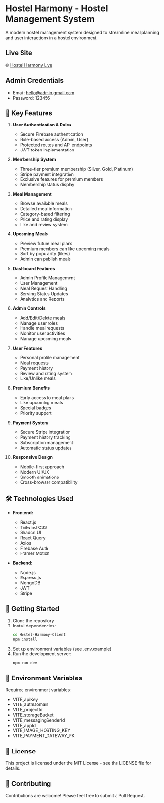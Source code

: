 # Hostel Harmony - Hostel Management System

A modern hostel management system designed to streamline meal planning and user interactions in a hostel environment.

## Live Site

🌐 [Hostel Harmony Live](https://hostel-harmony-c616d.web.app/)

## Admin Credentials

- Email: hello@admin.gmail.com
- Password: 123456

## 🌟 Key Features

1. **User Authentication & Roles**

   - Secure Firebase authentication
   - Role-based access (Admin, User)
   - Protected routes and API endpoints
   - JWT token implementation

2. **Membership System**

   - Three-tier premium membership (Silver, Gold, Platinum)
   - Stripe payment integration
   - Exclusive features for premium members
   - Membership status display

3. **Meal Management**

   - Browse available meals
   - Detailed meal information
   - Category-based filtering
   - Price and rating display
   - Like and review system

4. **Upcoming Meals**

   - Preview future meal plans
   - Premium members can like upcoming meals
   - Sort by popularity (likes)
   - Admin can publish meals

5. **Dashboard Features**

   - Admin Profile Management
   - User Management
   - Meal Request Handling
   - Serving Status Updates
   - Analytics and Reports

6. **Admin Controls**

   - Add/Edit/Delete meals
   - Manage user roles
   - Handle meal requests
   - Monitor user activities
   - Manage upcoming meals

7. **User Features**

   - Personal profile management
   - Meal requests
   - Payment history
   - Review and rating system
   - Like/Unlike meals

8. **Premium Benefits**

   - Early access to meal plans
   - Like upcoming meals
   - Special badges
   - Priority support

9. **Payment System**

   - Secure Stripe integration
   - Payment history tracking
   - Subscription management
   - Automatic status updates

10. **Responsive Design**
    - Mobile-first approach
    - Modern UI/UX
    - Smooth animations
    - Cross-browser compatibility

## 🛠️ Technologies Used

- **Frontend:**

  - React.js
  - Tailwind CSS
  - Shadcn UI
  - React Query
  - Axios
  - Firebase Auth
  - Framer Motion

- **Backend:**
  - Node.js
  - Express.js
  - MongoDB
  - JWT
  - Stripe

## 🚀 Getting Started

1. Clone the repository
2. Install dependencies:
   ```bash
   cd Hostel-Harmony-Client
   npm install
   ```
3. Set up environment variables (see .env.example)
4. Run the development server:
   ```bash
   npm run dev
   ```

## 🔐 Environment Variables

Required environment variables:

- VITE_apiKey
- VITE_authDomain
- VITE_projectId
- VITE_storageBucket
- VITE_messagingSenderId
- VITE_appId
- VITE_IMAGE_HOSTING_KEY
- VITE_PAYMENT_GATEWAY_PK

## 📝 License

This project is licensed under the MIT License - see the LICENSE file for details.

## 🤝 Contributing

Contributions are welcome! Please feel free to submit a Pull Request.
